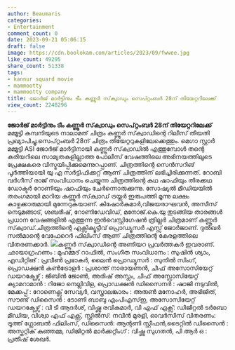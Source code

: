 ```yaml
---
author: Beaumaris
categories:
- Entertainment
comment_count: 0
date: 2023-09-21 05:06:15
draft: false
image: https://cdn.boolokam.com/articles/2023/09/fwwee.jpg
like_count: 49295
share_count: 51338
tags:
- kannur squard movie
- mammootty
- mammootty company
title: ജോർജ് മാർട്ടിനും ടീം കണ്ണൂർ സ്‌ക്വാഡും സെപ്റ്റംബർ 28ന് തിയേറ്ററിലേക്ക്
view_count: 2248296
---
```


**ജോർജ് മാർട്ടിനും ടീം കണ്ണൂർ സ്‌ക്വാഡും സെപ്റ്റംബർ 28ന് തിയേറ്ററിലേക്ക്** മമ്മൂട്ടി കമ്പനിയുടെ നാലാമത് ചിത്രം കണ്ണൂർ സ്‌ക്വാഡിന്റെ റിലീസ് തീയതി പ്രഖ്യാപിച്ചു.സെപ്റ്റംബർ 28ന് ചിത്രം തിയേറ്ററുകളിലേക്കെത്തും. മെഗാ സ്റ്റാർ മമ്മൂട്ടി ASI ജോർജ് മാർട്ടിനായി കണ്ണൂർ സ്‌ക്വാഡിൽ എത്തുമ്പോൾ തന്റെ കരിയറിലെ സാമ്യതകളില്ലാത്ത പോലീസ് വേഷത്തിലെ അഭിനയത്തിലൂടെ പ്രേക്ഷകരെ വിസ്മയിപ്പിക്കുമെന്നുറപ്പാണ്. ചിത്രത്തിന്റെ സെൻസറിങ് പൂർത്തിയായി യു എ സർട്ടിഫിക്കറ്റ് ആണ് ചിത്രത്തിന് ലഭിച്ചിരിക്കുന്നത്. റോബി വർഗീസ് രാജ് സംവിധാനം ചെയ്യുന്ന ചിത്രത്തിന്റെ കഥ ഷാഫിയും തിരക്കഥ ഡോക്ടർ റോണിയും ഷാഫിയും ചേർന്നൊരുക്കുന്നു. സോഷ്യൽ മീഡിയയിൽ തരംഗമായി മാറിയ കണ്ണൂർ സ്‌ക്വാഡ് ട്രയ്ലർ ഇരുപത്തി മൂന്നു ലക്ഷം കാഴ്ചക്കാരുമായി മുന്നേറുകയാണ്. കിഷോർകുമാർ,വിജയരാഘവൻ, അസീസ് നെടുമങ്ങാട്, ശബരീഷ്, റോണിഡേവിഡ്, മനോജ്.കെ.യു തുടങ്ങിയ താരങ്ങൾ പ്രധാന വേഷങ്ങളിൽ എത്തുന്ന ഇൻവെസ്റ്റിഗേഷൻ ത്രില്ലർ ചിത്രമാണ് കണ്ണൂർ സ്‌ക്വാഡ്.ചിത്രത്തിന്റെ എക്സിക്യൂട്ടീവ് പ്രൊഡ്യൂസർ എസ്സ്‌ ജോർജാണ്. ദുൽഖർ സൽമാന്റെ വേഫേറെർ ഫിലിംസ് ആണ് ചിത്രത്തിന്റെ കേരളത്തിലെ വിതരണക്കാർ. ![](https://cdn.boolokam.com/articles/2023/09/fwwee.jpg)കണ്ണൂർ സ്‌ക്വാഡിന്റെ അണിയറ പ്രവർത്തകർ ഇവരാണ്. ഛായാഗ്രഹണം : മുഹമ്മദ് റാഫിൽ, സംഗീത സംവിധാനം : സുഷിൻ ശ്യാം, എഡിറ്റിങ് : പ്രവീൺ പ്രഭാകർ, ലൈൻ പ്രൊഡ്യൂസർ : സുനിൽ സിംഗ്, പ്രൊഡക്ഷൻ കൺട്രോളർ : പ്രശാന്ത് നാരായണൻ, ചീഫ് അസോസിയേറ്റ് ഡയറക്ടേഴ്സ് : ജിബിൻ ജോൺ, അരിഷ് അസ്ലം, ചീഫ് അസ്സോസിയേറ്റ് ക്യാമറാമാൻ : റിജോ നെല്ലിവിള, പ്രൊഡക്ഷൻ ഡിസൈനർ : ഷാജി നടുവിൽ, മേക്കപ്പ് : റോണെക്സ് സേവ്യർ, വസ്ത്രാലങ്കാരം : അരുൺ മനോഹർ, അഭിജിത്, സൗണ്ട് ഡിസൈൻ : ടോണി ബാബു എംപിഎസ്ഇ, അസോസിയേറ്റ് ഡയറക്ടേഴ്സ് : വി ടി ആദർശ്, വിഷ്ണു രവികുമാർ, വി എഫ് എക്സ്: ഡിജിറ്റൽ ടർബോ മീഡിയ, വിശ്വാ എഫ് എക്സ്, സ്റ്റിൽസ്: നവീൻ മുരളി, ഓവർസീസ് വിതരണം: ട്രൂത്ത് ഗ്ലോബൽ ഫിലിംസ്, ഡിസൈൻ: ആന്റണി സ്റ്റീഫൻ,ടൈറ്റിൽ ഡിസൈൻ : അസ്തറ്റിക് കുഞ്ഞമ്മ, ഡിജിറ്റൽ മാർക്കറ്റിംഗ് : വിഷ്ണു സുഗതൻ, പി ആർ ഒ : പ്രതീഷ് ശേഖർ.